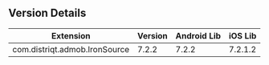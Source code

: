 ## Version Details

| Extension | Version | Android Lib | iOS Lib |
| --- | --- | --- | --- |
| com.distriqt.admob.IronSource | 7.2.2 | 7.2.2 | 7.2.1.2 |
